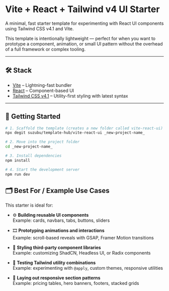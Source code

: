 # Vite + React + Tailwind v4 UI Starter

A minimal, fast starter template for experimenting with React UI components using Tailwind CSS v4.1 and Vite.

This template is intentionally lightweight — perfect for when you want to prototype a component, animation, or small UI pattern without the overhead of a full framework or complex tooling.

---

## 🛠️ Stack

- [Vite](https://vitejs.dev/) – Lightning-fast bundler
- [React](https://react.dev/) – Component-based UI
- [Tailwind CSS v4.1](https://tailwindcss.com/docs/installation) – Utility-first styling with latest syntax

---

## 🚀 Getting Started

```bash
# 1. Scaffold the template (creates a new folder called vite-react-ui)
npx degit suzubu/template-hub/vite-react-ui _new-project-name_

# 2. Move into the project folder
cd _new-project-name_

# 3. Install dependencies
npm install

# 4. Start the development server
npm run dev
```

## 🗂️ Best For / Example Use Cases

This starter is ideal for:

- ⚙️ **Building reusable UI components**  
  Example: cards, navbars, tabs, buttons, sliders

- 🎞️ **Prototyping animations and interactions**  
  Example: scroll-based reveals with GSAP, Framer Motion transitions

- 🎨 **Styling third-party component libraries**  
  Example: customizing ShadCN, Headless UI, or Radix components

- 🧪 **Testing Tailwind utility combinations**  
  Example: experimenting with `@apply`, custom themes, responsive utilities

- 🧱 **Laying out responsive section patterns**  
  Example: pricing tables, hero banners, footers, stacked grids
